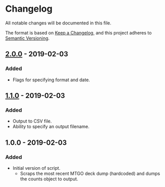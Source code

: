 # Changelog
All notable changes will be documented in this file.

The format is based on [Keep a Changelog](https://keepachangelog.com/en/1.0.0/),
and this project adheres to [Semantic Versioning](https://semver.org/spec/v2.0.0.html).

## [2.0.0] - 2019-02-03
### Added
- Flags for specifying format and date.

## [1.1.0] - 2019-02-03
### Added
- Output to CSV file.
- Ability to specify an output filename.

## 1.0.0 - 2019-02-03
### Added
- Initial version of script.
    - Scraps the most recent MTGO deck dump (hardcoded) and dumps the counts object to output.

[Unreleased]: https://github.com/sten626/sideboard-scraper/compare/v2.0.0...HEAD
[2.0.0]: https://github.com/sten626/sideboard-scraper/compare/v1.1.0...v2.0.0
[1.1.0]: https://github.com/sten626/sideboard-scraper/compare/v1.0.0...v1.1.0
